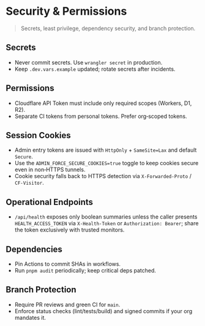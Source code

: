 # Security & Permissions

> Secrets, least privilege, dependency security, and branch protection.

## Secrets
- Never commit secrets. Use `wrangler secret` in production.
- Keep `.dev.vars.example` updated; rotate secrets after incidents.

## Permissions
- Cloudflare API Token must include only required scopes (Workers, D1, R2).
- Separate CI tokens from personal tokens. Prefer org‑scoped tokens.

## Session Cookies
- Admin entry tokens are issued with `HttpOnly` + `SameSite=Lax` and default `Secure`.
- Use the `ADMIN_FORCE_SECURE_COOKIES=true` toggle to keep cookies secure even in non‑HTTPS tunnels.
- Cookie security falls back to HTTPS detection via `X-Forwarded-Proto` / `CF-Visitor`.

## Operational Endpoints
- `/api/health` exposes only boolean summaries unless the caller presents `HEALTH_ACCESS_TOKEN` via `X-Health-Token` or `Authorization: Bearer`; share the token exclusively with trusted monitors.

## Dependencies
- Pin Actions to commit SHAs in workflows.
- Run `pnpm audit` periodically; keep critical deps patched.

## Branch Protection
- Require PR reviews and green CI for `main`.
- Enforce status checks (lint/tests/build) and signed commits if your org mandates it.

